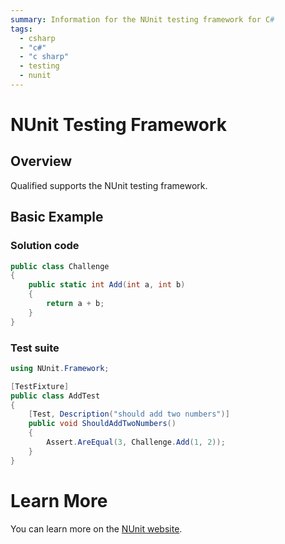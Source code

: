 ```yaml
---
summary: Information for the NUnit testing framework for C#
tags:
  - csharp
  - "c#"
  - "c sharp"
  - testing
  - nunit
---
```


# NUnit Testing Framework

## Overview

Qualified supports the NUnit testing framework.

## Basic Example

### Solution code

```csharp
public class Challenge
{
    public static int Add(int a, int b)
    {
        return a + b;
    }
}
```

### Test suite

```csharp
using NUnit.Framework;

[TestFixture]
public class AddTest
{
    [Test, Description("should add two numbers")]
    public void ShouldAddTwoNumbers()
    {
        Assert.AreEqual(3, Challenge.Add(1, 2));
    }
}
```

# Learn More

You can learn more on the [NUnit website](http://www.nunit.org/).
